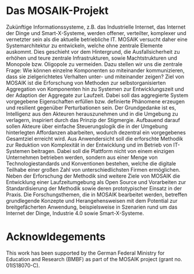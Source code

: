 # Das MOSAIK-Projekt

Zukünftige Informationssysteme, z.B. das Industrielle Internet, das Internet der Dinge und Smart-X-Systeme, werden offener, verteilter, komplexer und vernetzter sein als die aktuelle betriebliche IT. MOSAIK versucht daher eine Systemarchitektur zu entwickeln, welche ohne zentrale Elemente auskommt. Dies geschieht vor dem Hintergrund, die Ausfallsicherheit zu erhöhen und teure zentrale Infrastrukturen, sowie Machtstrukturen und Monopole bzw. Oligopole zu vermeiden. 
Dazu stellen wir uns die zentrale Frage: Wie können einzelne Komponenten so miteinander kommunizieren, dass sie zielgerichtetes Verhalten unter- und miteinander zeigen?
Ziel von MOSAIK ist die Erforschung von Methoden zur selbstorganisierten Aggregation von Komponenten hin zu Systemen zur Entwicklungszeit und der Adaption der Aggregate zur Laufzeit. Dabei soll das aggregierte System vorgegebene Eigenschaften erfüllen bzw. definierte Phänomene erzeugen und resilient gegenüber Perturbationen sein.
Der Grundgedanke ist es, Intelligenz aus den Akteuren herauszunehmen und in die Umgebung zu verlagern, inspiriert durch das Prinzip der Stigmergie. Aufbauend darauf sollen Akteure über einfache Steuerungslogik die in der Umgebung hinterlegten Affordanzen abarbeiten, wodurch dezentral ein vorgegebenes Gesamtziel erreicht wird.
Aus Anwendersicht soll die erforschte Methodik zur Reduktion von Komplexität in der Entwicklung und im Betrieb von IT-Systemen beitragen. Dabei soll die Plattform nicht von einem einzigen Unternehmen betrieben werden, sondern aus einer Menge von Technologiestandards und Konventionen bestehen, welche die digitale Teilhabe einer großen Zahl von unterschiedlichsten Firmen ermöglichen.
Neben der Erforschung der Methodik sind weitere Ziele von MOSAIK die Entwicklung einer Laufzeitumgebung als Open Source und Vorarbeiten zur Standardisierung der Methodik sowie deren prototypischer Einsatz in der Praxis.
Die Forschungsthemen, die in MOSAIK bearbeitet werden, betreffen grundlegende Konzepte und Herangehensweisen mit dem Potential zur breitgefächerten Anwendung, beispielsweise in Szenarien rund um das Internet der Dinge, Industrie 4.0 sowie Smart-X-Systeme.

# Acknowldegements

This work has been supported by the German Federal Ministry for Education and Research (BMBF) as part of the MOSAIK project (grant no. 01IS18070-C).
